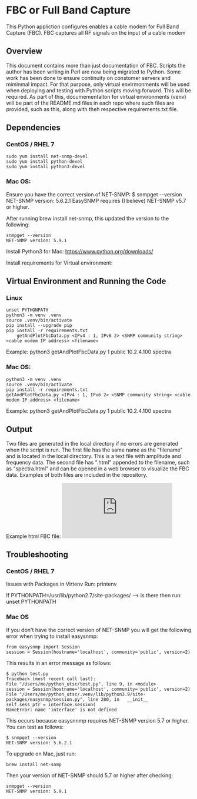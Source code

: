 # FBC or Full Band Capture
This Python appliction configures enables a cable modem for Full Band Capture (FBC). FBC captures all RF signals on the input of a cable modem

## Overview
This document contains more than just documentation of FBC. Scripts the author has been writing in Perl are now being migrated to Python. Some work has been done to ensure continuity on constomer servers and miminmal impact. For that purpose, only virtual envirmonments will be used when deploying and testing with Python scripts moving forward. This will be required. As part of this, documementaiton for virtual environments (venv) will be part of the README.md files in each repo where such files are provided, such as this, along with theh respective requirements.txt file.

## Dependencies

### CentOS / RHEL 7

    sudo yum install net-snmp-devel
    sudo yum install python-devel
    sudo yum install python3-devel

### Mac OS:

Ensure you have the correct version of NET-SNMP:
    $ snmpget --version
    NET-SNMP version: 5.6.2.1
    EasySNMP requires (I believe) NET-SNMP v5.7 or higher.

After running brew install net-snmp, this updated the version to the following:

    snmpget --version
    NET-SNMP version: 5.9.1

Install Python3 for Mac:
    https://www.python.org/downloads/

Install requirements for Virtual environment:
    

## Virtual Environment and Running the Code
### Linux
    unset PYTHONPATH
    python3 -m venv .venv
    source .venv/bin/activate
    pip install --upgrade pip
    pip install -r requirements.txt
        getAndPlotFbcData.py <IPv4 : 1, IPv6 2> <SNMP community string> <cable modem IP address> <filename>
 
 Example:
    python3 getAndPlotFbcData.py 1 public 10.2.4.100 spectra
    
### Mac OS:
    python3 -m venv .venv
	source .venv/bin/activate
    pip install -r requirements.txt
    getAndPlotFbcData.py <IPv4 : 1, IPv6 2> <SNMP community string> <cable modem IP address> <filename>
 
 Example:
    python3 getAndPlotFbcData.py 1 public 10.2.4.100 spectra

## Output
Two files are generated in the local directory if no errors are generated when the script is run. The first file has the same name as the "filename" and is located in the local directory. This is a text file with amplitude and frequency data. The second file has ".html" appended to the filename, such as "spectra.html" and can be opened in a web browser to visualize the FBC data. Examples of both files are included in the repository.

Example html FBC file:
![alt text](https://github.com/BradyVolpe/fbc/blob/main/spectra.html)

## Troubleshooting

### CentOS / RHEL 7 

Issues with Packages in Virtenv
Run:
    printenv

If PYTHONPATH=/usr/lib/python2.7/site-packages/ —> is there then run:
	unset PYTHONPATH

### Mac OS

If you don't have the correct version of NET-SNMP you will get the following error when trying to install easysnmp:

    from easysnmp import Session
    session = Session(hostname='localhost', community='public', version=2)

This results in an error message as follows:
  
    $ python test.py 
    Traceback (most recent call last):
    File "/Users/me/python_utsc/test.py", line 9, in <module>
    session = Session(hostname='localhost', community='public', version=2)
    File "/Users/me/python_utsc/.venv/lib/python3.9/site-packages/easysnmp/session.py", line 280, in   __init__
    self.sess_ptr = interface.session(
    NameError: name 'interface' is not defined

This occurs because easysnnmp requires NET-SNMP version 5.7 or higher. You can test as follows:

    $ snmpget --version
    NET-SNMP version: 5.6.2.1

To upgrade on Mac, just run:
    
    brew install net-snmp

Then your version of NET-SNMP should 5.7 or higher after checking:

    snmpget --version
    NET-SNMP version: 5.9.1
